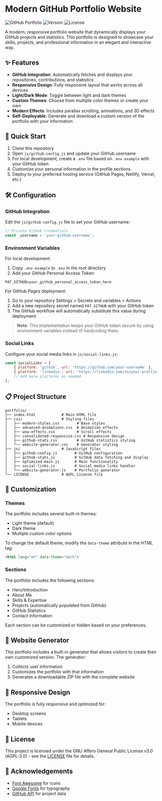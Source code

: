 # Modern GitHub Portfolio Website

![GitHub Portfolio](https://img.shields.io/badge/Portfolio-GitHub-blue)
![Version](https://img.shields.io/badge/Version-1.0-green)
![License](https://img.shields.io/badge/License-AGPL--3.0-yellow)

A modern, responsive portfolio website that dynamically displays your GitHub projects and statistics. This portfolio is designed to showcase your skills, projects, and professional information in an elegant and interactive way.

## ✨ Features

- **GitHub Integration**: Automatically fetches and displays your repositories, contributions, and statistics
- **Responsive Design**: Fully responsive layout that works across all devices
- **Light/Dark Mode**: Toggle between light and dark themes
- **Custom Themes**: Choose from multiple color themes or create your own
- **Modern Effects**: Includes parallax scrolling, animations, and 3D effects
- **Self-Deployable**: Generate and download a custom version of the portfolio with your information

## 🚀 Quick Start

1. Clone this repository
2. Open `js/github-config.js` and update your GitHub username
3. For local development, create a `.env` file based on `.env.example` with your GitHub token
4. Customize your personal information in the profile sections
5. Deploy to your preferred hosting service (GitHub Pages, Netlify, Vercel, etc.)

## 🛠️ Configuration

### GitHub Integration

Edit the `js/github-config.js` file to set your GitHub username:

```javascript
// Private GitHub credentials
const _username = 'your-github-username';
```

### Environment Variables

For local development:
1. Copy `.env.example` to `.env` in the root directory
2. Add your GitHub Personal Access Token:
```
PAT_GITHUB=your_github_personal_access_token_here
```

For GitHub Pages deployment:
1. Go to your repository Settings > Secrets and variables > Actions
2. Add a new repository secret named `PAT_GITHUB` with your GitHub token
3. The GitHub workflow will automatically substitute this value during deployment

> **Note**: This implementation keeps your GitHub token secure by using environment variables instead of hardcoding them.

### Social Links

Configure your social media links in `js/social-links.js`:

```javascript
const socialLinks = [
    { platform: 'github', url: 'https://github.com/your-username' },
    { platform: 'linkedin', url: 'https://linkedin.com/in/your-profile' },
    // Add more platforms as needed
];
```

## 📋 Project Structure

```
portfolio/
├── index.html            # Main HTML file
├── css/                  # Styling files
│   ├── modern-styles.css        # Base styles
│   ├── advanced-animations.css  # Animation effects
│   ├── wow-effects.css          # Scroll effects
│   ├── consolidated-responsive.css # Responsive design
│   ├── github-stats.css         # GitHub statistics styling
│   └── website-generator.css    # Generator styling
├── js/                   # JavaScript files
│   ├── github-config.js        # GitHub configuration
│   ├── github-stats.js         # GitHub data fetching and display
│   ├── optimized-main.js       # Main functionality
│   ├── social-links.js         # Social media links handler
│   └── website-generator.js    # Portfolio generator
└── LICENSE               # AGPL License file
```

## 🎨 Customization

### Themes

The portfolio includes several built-in themes:
- Light theme (default)
- Dark theme
- Multiple custom color options

To change the default theme, modify the `data-theme` attribute in the HTML tag:

```html
<html lang="en" data-theme="dark">
```

### Sections

The portfolio includes the following sections:
- Hero/Introduction
- About Me
- Skills & Expertise
- Projects (automatically populated from GitHub)
- GitHub Statistics
- Contact Information

Each section can be customized or hidden based on your preferences.

## 🔧 Website Generator

This portfolio includes a built-in generator that allows visitors to create their own customized version. The generator:

1. Collects user information
2. Customizes the portfolio with that information
3. Generates a downloadable ZIP file with the complete website

## 📱 Responsive Design

The portfolio is fully responsive and optimized for:
- Desktop screens
- Tablets
- Mobile devices

## 📄 License

This project is licensed under the GNU Affero General Public License v3.0 (AGPL-3.0) - see the [LICENSE](LICENSE) file for details.

## 🙏 Acknowledgements

- [Font Awesome](https://fontawesome.com/) for icons
- [Google Fonts](https://fonts.google.com/) for typography
- [GitHub API](https://docs.github.com/en/rest) for project data